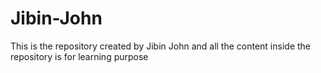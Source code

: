 # Jibin-John
This is the repository created by Jibin John and all the content inside the repository is for learning purpose 
